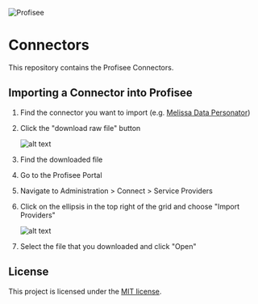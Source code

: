 ![Profisee](assets/logo.png)
# Connectors
This repository contains the Profisee Connectors.

## Importing a Connector into Profisee
1. Find the connector you want to import (e.g. [Melissa Data Personator](Melissa%20Data%20Personator/Personator%20Consumer_v3.json))
2. Click the "download raw file" button

   ![alt text](assets/download.png)
3. Find the downloaded file
4. Go to the Profisee Portal
5. Navigate to Administration > Connect > Service Providers
6. Click on the ellipsis in the top right of the grid and choose "Import Providers"
   
   ![alt text](assets/import.png)
7. Select the file that you downloaded and click "Open"

## License
This project is licensed under the [MIT license](LICENSE.TXT).
